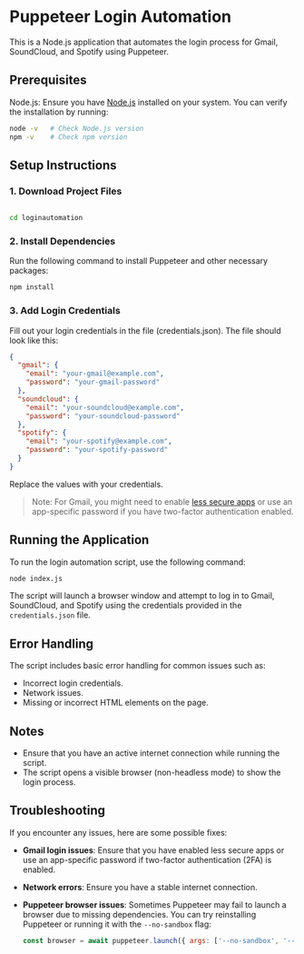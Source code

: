 
# Puppeteer Login Automation

This is a Node.js application that automates the login process for Gmail, SoundCloud, and Spotify using Puppeteer. 

## Prerequisites

Node.js: Ensure you have [Node.js](https://nodejs.org/) installed on your system. You can verify the installation by running:
  ```bash
  node -v   # Check Node.js version
  npm -v    # Check npm version
  ```

## Setup Instructions

### 1. Download Project Files

```bash

cd loginautomation
```

### 2. Install Dependencies

Run the following command to install Puppeteer and other necessary packages:

```bash
npm install
```

### 3. Add Login Credentials

Fill out your login credentials in the file (credentials.json). The file should look like this:

```json
{
  "gmail": {
    "email": "your-gmail@example.com",
    "password": "your-gmail-password"
  },
  "soundcloud": {
    "email": "your-soundcloud@example.com",
    "password": "your-soundcloud-password"
  },
  "spotify": {
    "email": "your-spotify@example.com",
    "password": "your-spotify-password"
  }
}
```

Replace the values with your credentials.

> Note: For Gmail, you might need to enable [less secure apps](https://myaccount.google.com/lesssecureapps) or use an app-specific password if you have two-factor authentication enabled.

## Running the Application

To run the login automation script, use the following command:

```bash
node index.js
```

The script will launch a browser window and attempt to log in to Gmail, SoundCloud, and Spotify using the credentials provided in the `credentials.json` file.

## Error Handling

The script includes basic error handling for common issues such as:

- Incorrect login credentials.
- Network issues.
- Missing or incorrect HTML elements on the page.

## Notes

- Ensure that you have an active internet connection while running the script.
- The script opens a visible browser (non-headless mode) to show the login process. 


## Troubleshooting

If you encounter any issues, here are some possible fixes:

- **Gmail login issues**: Ensure that you have enabled less secure apps or use an app-specific password if two-factor authentication (2FA) is enabled.
- **Network errors**: Ensure you have a stable internet connection.
- **Puppeteer browser issues**: Sometimes Puppeteer may fail to launch a browser due to missing dependencies. You can try reinstalling Puppeteer or running it with the `--no-sandbox` flag:

  ```javascript
  const browser = await puppeteer.launch({ args: ['--no-sandbox', '--disable-setuid-sandbox'] });
  ```

  
